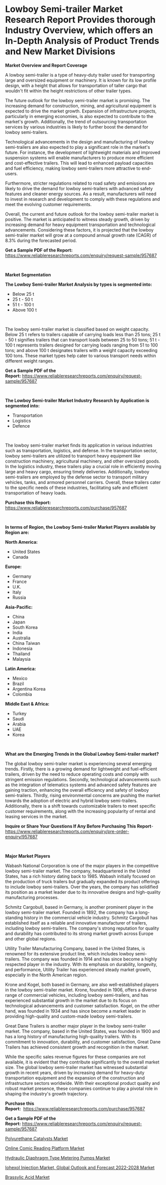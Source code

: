 <p><h1>Lowboy Semi-trailer Market Research Report Provides thorough Industry Overview, which offers an In-Depth Analysis of Product Trends and New Market Divisions</h1></p><p><strong>Market Overview and Report Coverage</strong></p>
<p><p>A lowboy semi-trailer is a type of heavy-duty trailer used for transporting large and oversized equipment or machinery. It is known for its low profile design, with a height that allows for transportation of taller cargo that wouldn't fit within the height restrictions of other trailer types.</p><p>The future outlook for the lowboy semi-trailer market is promising. The increasing demand for construction, mining, and agricultural equipment is expected to drive the market growth. Expansion of infrastructure projects, particularly in emerging economies, is also expected to contribute to the market's growth. Additionally, the trend of outsourcing transportation services by various industries is likely to further boost the demand for lowboy semi-trailers.</p><p>Technological advancements in the design and manufacturing of lowboy semi-trailers are also expected to play a significant role in the market's future. For instance, the development of lightweight materials and improved suspension systems will enable manufacturers to produce more efficient and cost-effective trailers. This will lead to enhanced payload capacities and fuel efficiency, making lowboy semi-trailers more attractive to end-users.</p><p>Furthermore, stricter regulations related to road safety and emissions are likely to drive the demand for lowboy semi-trailers with advanced safety features and cleaner energy sources. As a result, manufacturers will need to invest in research and development to comply with these regulations and meet the evolving customer requirements.</p><p>Overall, the current and future outlook for the lowboy semi-trailer market is positive. The market is anticipated to witness steady growth, driven by increasing demand for heavy equipment transportation and technological advancements. Considering these factors, it is projected that the lowboy semi-trailer market will grow at a compound annual growth rate (CAGR) of 8.3% during the forecasted period.</p></p>
<p><strong>Get a Sample PDF of the Report:</strong> <a href="https://www.reliableresearchreports.com/enquiry/request-sample/957687">https://www.reliableresearchreports.com/enquiry/request-sample/957687</a></p>
<p>&nbsp;</p>
<p><strong>Market Segmentation</strong></p>
<p><strong>The Lowboy Semi-trailer Market Analysis by types is segmented into:</strong></p>
<p><ul><li>Below 25 t</li><li>25 t - 50 t</li><li>51 t - 100 t</li><li>Above 100 t</li></ul></p>
<p>&nbsp;</p>
<p><p>The lowboy semi-trailer market is classified based on weight capacity. Below 25 t refers to trailers capable of carrying loads less than 25 tons; 25 t - 50 t signifies trailers that can transport loads between 25 to 50 tons; 51 t - 100 t represents trailers designed for carrying loads ranging from 51 to 100 tons; and above 100 t designates trailers with a weight capacity exceeding 100 tons. These market types help cater to various transport needs within different weight ranges.</p></p>
<p><strong>Get a Sample PDF of the Report:</strong>&nbsp;<a href="https://www.reliableresearchreports.com/enquiry/request-sample/957687">https://www.reliableresearchreports.com/enquiry/request-sample/957687</a></p>
<p>&nbsp;</p>
<p><strong>The Lowboy Semi-trailer Market Industry Research by Application is segmented into:</strong></p>
<p><ul><li>Transportation</li><li>Logistics</li><li>Defence</li></ul></p>
<p>&nbsp;</p>
<p><p>The lowboy semi-trailer market finds its application in various industries such as transportation, logistics, and defense. In the transportation sector, lowboy semi-trailers are utilized to transport heavy equipment like construction machinery, agricultural machinery, and other oversized goods. In the logistics industry, these trailers play a crucial role in efficiently moving large and heavy cargo, ensuring timely deliveries. Additionally, lowboy semi-trailers are employed by the defense sector to transport military vehicles, tanks, and armored personnel carriers. Overall, these trailers cater to the specific needs of these industries, facilitating safe and efficient transportation of heavy loads.</p></p>
<p><strong>Purchase this Report:</strong>&nbsp; <a href="https://www.reliableresearchreports.com/purchase/957687">https://www.reliableresearchreports.com/purchase/957687</a></p>
<p>&nbsp;</p>
<p><strong>In terms of Region, the Lowboy Semi-trailer Market Players available by Region are:</strong></p>
<p>
    <p> <strong> North America: </strong>
        <ul>
            <li>United States</li>
            <li>Canada</li>
        </ul>
        </p> 
    <p> <strong> Europe: </strong>
        <ul>
            <li>Germany</li>
            <li>France</li>
            <li>U.K.</li>
            <li>Italy</li>
            <li>Russia</li>
        </ul>
        </p> 
    <p> <strong> Asia-Pacific: </strong>
        <ul>
            <li>China</li>
            <li>Japan</li>
            <li>South Korea</li>
            <li>India</li>
            <li>Australia</li>
            <li>China Taiwan</li>
            <li>Indonesia</li>
            <li>Thailand</li>
            <li>Malaysia</li>
        </ul>
        </p> 
    <p> <strong> Latin America: </strong>
        <ul>
            <li>Mexico</li>
            <li>Brazil</li>
            <li>Argentina Korea</li>
            <li>Colombia</li>
        </ul>
        </p> 
    <p> <strong> Middle East & Africa: </strong>
        <ul>
            <li>Turkey</li>
            <li>Saudi</li>
            <li>Arabia</li>
            <li>UAE</li>
            <li>Korea</li>
        </ul>
    </p>
    </p>
<p>&nbsp;</p>
<p><strong>What are the Emerging Trends in the Global Lowboy Semi-trailer market?</strong></p>
<p><p>The global lowboy semi-trailer market is experiencing several emerging trends. Firstly, there is a growing demand for lightweight and fuel-efficient trailers, driven by the need to reduce operating costs and comply with stringent emission regulations. Secondly, technological advancements such as the integration of telematics systems and advanced safety features are gaining traction, enhancing the overall efficiency and safety of lowboy semi-trailers. Thirdly, rising environmental concerns are pushing the market towards the adoption of electric and hybrid lowboy semi-trailers. Additionally, there is a shift towards customizable trailers to meet specific customer requirements, along with the increasing popularity of rental and leasing services in the market.</p></p>
<p><strong>Inquire or Share Your Questions If Any Before Purchasing This Report</strong>- <a href="https://www.reliableresearchreports.com/enquiry/pre-order-enquiry/957687">https://www.reliableresearchreports.com/enquiry/pre-order-enquiry/957687</a></p>
<p>&nbsp;</p>
<p><strong>Major Market Players</strong></p>
<p><p>Wabash National Corporation is one of the major players in the competitive lowboy semi-trailer market. The company, headquartered in the United States, has a rich history dating back to 1985. Wabash initially focused on the production of truck trailers but gradually expanded its product offerings to include lowboy semi-trailers. Over the years, the company has solidified its position as a market leader due to its innovative designs and high-quality manufacturing processes.</p><p>Schmitz Cargobull, based in Germany, is another prominent player in the lowboy semi-trailer market. Founded in 1892, the company has a long-standing history in the commercial vehicle industry. Schmitz Cargobull has established itself as a reliable and innovative manufacturer of trailers, including lowboy semi-trailers. The company's strong reputation for quality and durability has contributed to its strong market growth across Europe and other global regions.</p><p>Utility Trailer Manufacturing Company, based in the United States, is renowned for its extensive product line, which includes lowboy semi-trailers. The company was founded in 1914 and has since become a highly respected player in the industry. With its emphasis on durability, longevity, and performance, Utility Trailer has experienced steady market growth, especially in the North American region.</p><p>Krone and Kogel, both based in Germany, are also well-established players in the lowboy semi-trailer market. Krone, founded in 1906, offers a diverse range of commercial vehicles, including lowboy semi-trailers, and has experienced substantial growth in the market due to its focus on technological advancements and customer satisfaction. Kogel, on the other hand, was founded in 1934 and has since become a market leader in providing high-quality and custom-made lowboy semi-trailers.</p><p>Great Dane Trailers is another major player in the lowboy semi-trailer market. The company, based in the United States, was founded in 1900 and has a long history of manufacturing high-quality trailers. With its commitment to innovation, durability, and customer satisfaction, Great Dane Trailers has achieved consistent growth and recognition in the market.</p><p>While the specific sales revenue figures for these companies are not available, it is evident that they contribute significantly to the overall market size. The global lowboy semi-trailer market has witnessed substantial growth in recent years, driven by increasing demand for heavy-duty transportation equipment and the expansion of the construction and infrastructure sectors worldwide. With their exceptional product quality and robust market presence, these companies continue to play a pivotal role in shaping the industry's growth trajectory.</p></p>
<p><strong>Purchase this Report:</strong>&nbsp;&nbsp;<a href="https://www.reliableresearchreports.com/purchase/957687">https://www.reliableresearchreports.com/purchase/957687</a></p>
<p></p>
<p><strong>Get a Sample PDF of the Report:</strong>&nbsp;<a href="https://www.reliableresearchreports.com/enquiry/request-sample/957687">https://www.reliableresearchreports.com/enquiry/request-sample/957687</a></p>
<p><p><a href="https://www.linkedin.com/pulse/polyurethane-catalysts-market-size-share-global-analysis-k2bke/">Polyurethane Catalysts Market</a></p><p><a href="https://www.reportprime.com/online-comic-reading-platform-r11261">Online Comic Reading Platform Market</a></p><p><a href="https://medium.com/@myrticecole/hydraulic-diaphragm-type-metering-pumps-market-size-growth-forecast-2023-2030-8c9f38f16760">Hydraulic Diaphragm Type Metering Pumps Market</a></p><p><a href="https://issuu.com/reportprime-2/docs/iohexol-injection-market-global-outlook-and-foreca?fr=xKAE9_zU1NQ">Iohexol Injection Market, Global Outlook and Forecast 2022-2028 Market</a></p><p><a href="https://www.linkedin.com/pulse/brassylic-acid-market-challenges-opportunities-growth-drivers-yjyre/">Brassylic Acid Market</a></p></p>